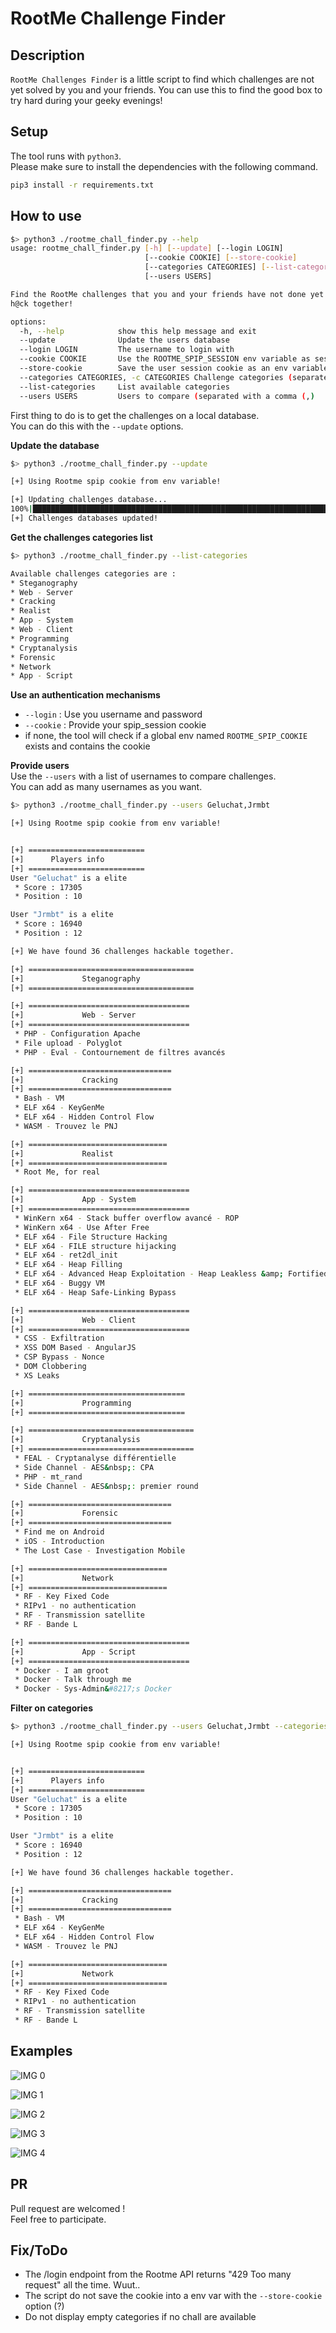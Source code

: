 # RootMe Challenge Finder

## Description
`RootMe Challenges Finder` is a little script to find which challenges are not yet solved by you and your friends. You can use this to find the good box to try hard during your geeky evenings!

## Setup

The tool runs with `python3`.  
Please make sure to install the dependencies with the following command.

```bash
pip3 install -r requirements.txt
```

## How to use

```bash
$> python3 ./rootme_chall_finder.py --help
usage: rootme_chall_finder.py [-h] [--update] [--login LOGIN]
                              [--cookie COOKIE] [--store-cookie]
                              [--categories CATEGORIES] [--list-categories]
                              [--users USERS]

Find the RootMe challenges that you and your friends have not done yet and
h@ck together!

options:
  -h, --help            show this help message and exit
  --update              Update the users database
  --login LOGIN         The username to login with
  --cookie COOKIE       Use the ROOTME_SPIP_SESSION env variable as session cookie
  --store-cookie        Save the user session cookie as an env variable
  --categories CATEGORIES, -c CATEGORIES Challenge categories (separated with a comma (,)
  --list-categories     List available categories
  --users USERS         Users to compare (separated with a comma (,)

```

First thing to do is to get the challenges on a local database.  
You can do this with the `--update` options.

**Update the database**  
```bash
$> python3 ./rootme_chall_finder.py --update

[+] Using Rootme spip cookie from env variable!

[+] Updating challenges database...
100%|██████████████████████████████████████████████████████████████████████████████████████████| 10/10 [00:18<00:00,  1.84s/it]
[+] Challenges databases updated!
```

**Get the challenges categories list**  
```bash
$> python3 ./rootme_chall_finder.py --list-categories

Available challenges categories are : 
* Steganography
* Web - Server
* Cracking
* Realist
* App - System
* Web - Client
* Programming
* Cryptanalysis
* Forensic
* Network
* App - Script
```

**Use an authentication mechanisms**  
* `--login` : Use you username and password
* `--cookie` : Provide your spip_session cookie
* if none, the tool will check if a global env named `ROOTME_SPIP_COOKIE` exists and contains the cookie


**Provide users**  
Use the `--users` with a list of usernames to compare challenges.  
You can add as many usernames as you want. 

```bash
$> python3 ./rootme_chall_finder.py --users Geluchat,Jrmbt

[+] Using Rootme spip cookie from env variable!


[+] ==========================
[+]      Players info        
[+] ==========================
User "Geluchat" is a elite
 * Score : 17305
 * Position : 10

User "Jrmbt" is a elite
 * Score : 16940
 * Position : 12

[+] We have found 36 challenges hackable together.

[+] =====================================
[+]             Steganography            
[+] =====================================

[+] ====================================
[+]             Web - Server            
[+] ====================================
 * PHP - Configuration Apache
 * File upload - Polyglot
 * PHP - Eval - Contournement de filtres avancés

[+] ================================
[+]             Cracking            
[+] ================================
 * Bash - VM
 * ELF x64 - KeyGenMe
 * ELF x64 - Hidden Control Flow
 * WASM - Trouvez le PNJ

[+] ===============================
[+]             Realist            
[+] ===============================
 * Root Me, for real

[+] ====================================
[+]             App - System            
[+] ====================================
 * WinKern x64 - Stack buffer overflow avancé - ROP
 * WinKern x64 - Use After Free
 * ELF x64 - File Structure Hacking
 * ELF x64 - FILE structure hijacking
 * ELF x64 - ret2dl_init
 * ELF x64 - Heap Filling
 * ELF x64 - Advanced Heap Exploitation - Heap Leakless &amp; Fortified
 * ELF x64 - Buggy VM
 * ELF x64 - Heap Safe-Linking Bypass

[+] ====================================
[+]             Web - Client            
[+] ====================================
 * CSS - Exfiltration
 * XSS DOM Based - AngularJS
 * CSP Bypass - Nonce
 * DOM Clobbering
 * XS Leaks

[+] ===================================
[+]             Programming            
[+] ===================================

[+] =====================================
[+]             Cryptanalysis            
[+] =====================================
 * FEAL - Cryptanalyse différentielle
 * Side Channel - AES&nbsp;: CPA
 * PHP - mt_rand
 * Side Channel - AES&nbsp;: premier round

[+] ================================
[+]             Forensic            
[+] ================================
 * Find me on Android
 * iOS - Introduction
 * The Lost Case - Investigation Mobile

[+] ===============================
[+]             Network            
[+] ===============================
 * RF - Key Fixed Code
 * RIPv1 - no authentication
 * RF - Transmission satellite
 * RF - Bande L

[+] ====================================
[+]             App - Script            
[+] ====================================
 * Docker - I am groot
 * Docker - Talk through me
 * Docker - Sys-Admin&#8217;s Docker
```
**Filter on categories**  
```bash
$> python3 ./rootme_chall_finder.py --users Geluchat,Jrmbt --categories Cracking,Network

[+] Using Rootme spip cookie from env variable!


[+] ==========================
[+]      Players info        
[+] ==========================
User "Geluchat" is a elite
 * Score : 17305
 * Position : 10

User "Jrmbt" is a elite
 * Score : 16940
 * Position : 12

[+] We have found 36 challenges hackable together.

[+] ================================
[+]             Cracking            
[+] ================================
 * Bash - VM
 * ELF x64 - KeyGenMe
 * ELF x64 - Hidden Control Flow
 * WASM - Trouvez le PNJ

[+] ===============================
[+]             Network            
[+] ===============================
 * RF - Key Fixed Code
 * RIPv1 - no authentication
 * RF - Transmission satellite
 * RF - Bande L
```

## Examples

![IMG 0](./images/img-0.png)

![IMG 1](./images/img-1.png)

![IMG 2](./images/img-2.png)

![IMG 3](./images/img-3.png)

![IMG 4](./images/img-4.png)

## PR
Pull request are welcomed !  
Feel free to participate.

## Fix/ToDo
* The /login endpoint from the Rootme API returns "429 Too many request" all the time. Wuut..
* The script do not save the cookie into a env var with the `--store-cookie` option (?)
* Do not display empty categories if no chall are available